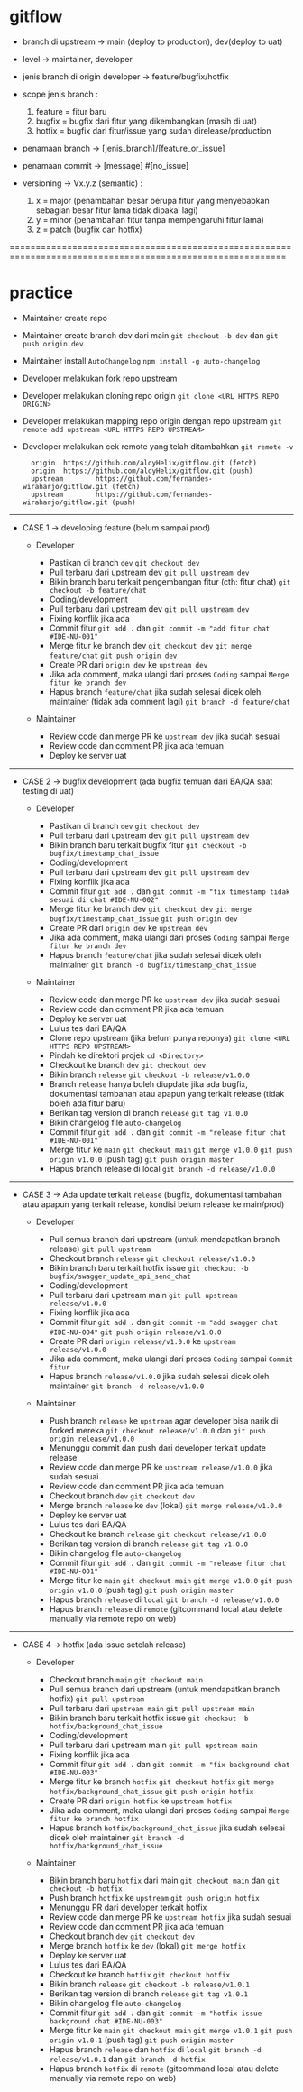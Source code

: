 # gitflow

- branch di upstream -> main (deploy to production), dev(deploy to uat)
- level -> maintainer, developer

- jenis branch di origin developer -> feature/bugfix/hotfix
- scope jenis branch :
  1. feature = fitur baru
  2. bugfix = bugfix dari fitur yang dikembangkan (masih di uat)
  2. hotfix = bugfix dari fitur/issue yang sudah direlease/production 

- penamaan branch -> [jenis_branch]/[feature_or_issue]
- penamaan commit -> [message] #[no_issue]

- versioning -> Vx.y.z (semantic) :
  1. x = major (penambahan besar berupa fitur yang menyebabkan sebagian besar fitur lama tidak dipakai lagi)
  2. y = minor (penambahan fitur tanpa mempengaruhi fitur lama)
  3. z = patch (bugfix dan hotfix)

===========================================================================================================

# practice

- Maintainer create repo
- Maintainer create branch dev dari main
  `git checkout -b dev` dan `git push origin dev`
- Maintainer install `AutoChangelog`
  `npm install -g auto-changelog`

- Developer melakukan fork repo upstream
- Developer melakukan cloning repo origin
  `git clone <URL HTTPS REPO ORIGIN>`
- Developer melakukan mapping repo origin dengan repo upstream
  `git remote add upstream <URL HTTPS REPO UPSTREAM>`
  
- Developer melakukan cek remote yang telah ditambahkan
  `git remote -v`
  ```
    origin  https://github.com/aldyHelix/gitflow.git (fetch)
    origin  https://github.com/aldyHelix/gitflow.git (push)
    upstream        https://github.com/fernandes-wiraharjo/gitflow.git (fetch)
    upstream        https://github.com/fernandes-wiraharjo/gitflow.git (push)
  ```

--------------------------------------------------------------------------------------------------
- CASE 1 -> developing feature (belum sampai prod)
  * Developer
    - Pastikan di branch `dev`
      `git checkout dev`
    - Pull terbaru dari upstream dev
      `git pull upstream dev`
    - Bikin branch baru terkait pengembangan fitur (cth: fitur chat)
      `git checkout -b feature/chat`
    - Coding/development
    - Pull terbaru dari upstream dev
      `git pull upstream dev`
    - Fixing konflik jika ada
    - Commit fitur
      `git add .` dan `git commit -m "add fitur chat #IDE-NU-001"`
    - Merge fitur ke branch dev
      `git checkout dev`
      `git merge feature/chat`
      `git push origin dev`
    - Create PR dari `origin dev` ke `upstream dev`
    - Jika ada comment, maka ulangi dari proses `Coding` sampai `Merge fitur ke branch dev`
    - Hapus branch `feature/chat` jika sudah selesai dicek oleh maintainer (tidak ada comment lagi)
      `git branch -d feature/chat`

  * Maintainer
    - Review code dan merge PR ke `upstream dev` jika sudah sesuai
    - Review code dan comment PR jika ada temuan
    - Deploy ke server uat

--------------------------------------------------------------------------------------------------
- CASE 2 -> bugfix development (ada bugfix temuan dari BA/QA saat testing di uat)
  * Developer
    - Pastikan di branch `dev`
      `git checkout dev`
    - Pull terbaru dari upstream dev
      `git pull upstream dev`
    - Bikin branch baru terkait bugfix fitur
      `git checkout -b bugfix/timestamp_chat_issue`
    - Coding/development
    - Pull terbaru dari upstream dev
      `git pull upstream dev`
    - Fixing konflik jika ada
    - Commit fitur
      `git add .` dan `git commit -m "fix timestamp tidak sesuai di chat #IDE-NU-002"`
    - Merge fitur ke branch dev
      `git checkout dev`
      `git merge bugfix/timestamp_chat_issue`
      `git push origin dev`
    - Create PR dari `origin dev` ke `upstream dev`
    - Jika ada comment, maka ulangi dari proses `Coding` sampai `Merge fitur ke branch dev`
    - Hapus branch `feature/chat` jika sudah selesai dicek oleh maintainer
      `git branch -d bugfix/timestamp_chat_issue`

  * Maintainer
    - Review code dan merge PR ke `upstream dev` jika sudah sesuai
    - Review code dan comment PR jika ada temuan
    - Deploy ke server uat
    - Lulus tes dari BA/QA
    - Clone repo upstream (jika belum punya reponya)
      `git clone <URL HTTPS REPO UPSTREAM>`
    - Pindah ke direktori projek
      `cd <Directory>`
    - Checkout ke branch `dev`
      `git checkout dev`
    - Bikin branch `release`
      `git checkout -b release/v1.0.0`
    - Branch `release` hanya boleh diupdate jika ada bugfix, dokumentasi tambahan atau apapun yang terkait release (tidak boleh ada fitur baru)
    - Berikan tag version di branch `release`
      `git tag v1.0.0`
    - Bikin changelog file
      `auto-changelog`
    - Commit fitur
      `git add .` dan `git commit -m "release fitur chat #IDE-NU-001"`
    - Merge fitur ke `main`
      `git checkout main`
      `git merge v1.0.0`
      `git push origin v1.0.0` (push tag)
      `git push origin master`
    - Hapus branch release di local
      `git branch -d release/v1.0.0`

--------------------------------------------------------------------------------------------------
- CASE 3 -> Ada update terkait `release` (bugfix, dokumentasi tambahan atau apapun yang terkait release, kondisi belum release ke main/prod)
  * Developer
    - Pull semua branch dari upstream (untuk mendapatkan branch release)
      `git pull upstream`
    - Checkout branch `release`
      `git checkout release/v1.0.0`
    - Bikin branch baru terkait hotfix issue
      `git checkout -b bugfix/swagger_update_api_send_chat`
    - Coding/development
    - Pull terbaru dari upstream main
      `git pull upstream release/v1.0.0`
    - Fixing konflik jika ada
    - Commit fitur
      `git add .` dan `git commit -m "add swagger chat #IDE-NU-004"`
      `git push origin release/v1.0.0`
    - Create PR dari `origin release/v1.0.0` ke `upstream release/v1.0.0`
    - Jika ada comment, maka ulangi dari proses `Coding` sampai `Commit fitur`
    - Hapus branch `release/v1.0.0` jika sudah selesai dicek oleh maintainer
      `git branch -d release/v1.0.0`

  * Maintainer
    - Push branch `release` ke `upstream` agar developer bisa narik di forked mereka
      `git checkout release/v1.0.0` dan `git push origin release/v1.0.0`
    - Menunggu commit dan push dari developer terkait update release
    - Review code dan merge PR ke `upstream release/v1.0.0` jika sudah sesuai
    - Review code dan comment PR jika ada temuan
    - Checkout branch `dev`
      `git checkout dev`
    - Merge branch `release` ke `dev` (lokal)
      `git merge release/v1.0.0`
    - Deploy ke server uat
    - Lulus tes dari BA/QA
    - Checkout ke branch `release`
      `git checkout release/v1.0.0`
    - Berikan tag version di branch `release`
      `git tag v1.0.0`
    - Bikin changelog file
      `auto-changelog`
    - Commit fitur
      `git add .` dan `git commit -m "release fitur chat #IDE-NU-001"`
    - Merge fitur ke `main`
      `git checkout main`
      `git merge v1.0.0`
      `git push origin v1.0.0` (push tag)
      `git push origin master`
    - Hapus branch `release` di `local`
      `git branch -d release/v1.0.0`
    - Hapus branch `release` di `remote` (gitcommand local atau delete manually via remote repo on web)

--------------------------------------------------------------------------------------------------
- CASE 4 -> hotfix (ada issue setelah release)
  * Developer
    - Checkout branch `main`
      `git checkout main`
    - Pull semua branch dari upstream (untuk mendapatkan branch hotfix)
      `git pull upstream`
    - Pull terbaru dari `upstream main`
      `git pull upstream main`
    - Bikin branch baru terkait hotfix issue
      `git checkout -b hotfix/background_chat_issue`
    - Coding/development
    - Pull terbaru dari upstream main
      `git pull upstream main`
    - Fixing konflik jika ada
    - Commit fitur
      `git add .` dan `git commit -m "fix background chat #IDE-NU-003"`
    - Merge fitur ke branch `hotfix`
      `git checkout hotfix`
      `git merge hotfix/background_chat_issue`
      `git push origin hotfix`
    - Create PR dari `origin hotfix` ke `upstream hotfix`
    - Jika ada comment, maka ulangi dari proses `Coding` sampai `Merge fitur ke branch hotfix`
    - Hapus branch `hotfix/background_chat_issue` jika sudah selesai dicek oleh maintainer
      `git branch -d hotfix/background_chat_issue`

  * Maintainer
    - Bikin branch baru `hotfix` dari main
      `git checkout main` dan `git checkout -b hotfix`
    - Push branch `hotfix` ke `upstream`
      `git push origin hotfix`
    - Menunggu PR dari developer terkait hotfix
    - Review code dan merge PR ke `upstream hotfix` jika sudah sesuai
    - Review code dan comment PR jika ada temuan
    - Checkout branch `dev`
      `git checkout dev`
    - Merge branch `hotfix` ke `dev` (lokal)
      `git merge hotfix`
    - Deploy ke server uat
    - Lulus tes dari BA/QA
    - Checkout ke branch `hotfix`
      `git checkout hotfix`
    - Bikin branch `release`
      `git checkout -b release/v1.0.1`
    - Berikan tag version di branch `release`
      `git tag v1.0.1`
    - Bikin changelog file
      `auto-changelog`
    - Commit fitur
      `git add .` dan `git commit -m "hotfix issue background chat #IDE-NU-003"`
    - Merge fitur ke `main`
      `git checkout main`
      `git merge v1.0.1`
      `git push origin v1.0.1` (push tag)
      `git push origin master`
    - Hapus branch `release` dan `hotfix` di `local`
      `git branch -d release/v1.0.1` dan `git branch -d hotfix`
    - Hapus branch `hotfix` di `remote` (gitcommand local atau delete manually via remote repo on web)
